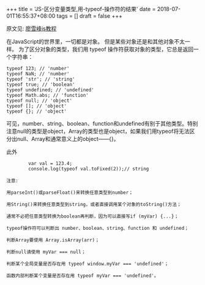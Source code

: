 +++
title = 'JS-区分变量类型,用-typeof-操作符的结果'
date = 2018-07-01T16:55:37+08:00
tags = []
draft = false
+++



原文见: [廖雪峰js教程](https://www.liaoxuefeng.com/wiki/001434446689867b27157e896e74d51a89c25cc8b43bdb3000/00143449957099176f55ba07b764c3daa522217d0e42643000)

在JavaScript的世界里，一切都是对象。
但是某些对象还是和其他对象不太一样。
为了区分对象的类型，我们用 typeof 操作符获取对象的类型，它总是返回一个字符串：
```
typeof 123; // 'number'
typeof NaN; // 'number'
typeof 'str'; // 'string'
typeof true; // 'boolean'
typeof undefined; // 'undefined'
typeof Math.abs; // 'function'
typeof null; // 'object'
typeof []; // 'object'
typeof {}; // 'object'
```
可见，number、string、boolean、function和undefined有别于其他类型。特别注意null的类型是object，Array的类型也是object，如果我们用typeof将无法区分出null、Array和通常意义上的object——{}。


此外 
```
        var val = 123.4;
        console.log(typeof val.toFixed(2));// string
```

    注意:

    用parseInt()或parseFloat()来转换任意类型到number；

    用String()来转换任意类型到string，或者直接调用某个对象的toString()方法；

    通常不必把任意类型转换为boolean再判断，因为可以直接写if (myVar) {...}；

    typeof操作符可以判断出 number、boolean、string、function 和 undefined；

    判断Array要使用 Array.isArray(arr)；

    判断null请使用 myVar === null；

    判断某个全局变量是否存在用 typeof window.myVar === 'undefined'；

    函数内部判断某个变量是否存在用 typeof myVar === 'undefined'。


